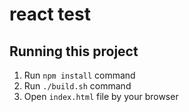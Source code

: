 # react test

## Running this project

1. Run `npm install` command
1. Run `./build.sh` command
1. Open `index.html` file by your browser
